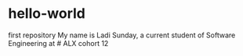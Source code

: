 # hello-world
first repository
My name is Ladi Sunday, a current student of Software Engineering at # ALX cohort 12
